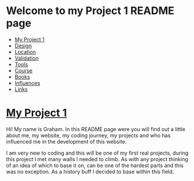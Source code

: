 # Welcome to my Project 1 README page

<ul class="navlist">
                <li><a href="#my project 1">My Project 1</a></li>
                <li><a href="#design">Design</a></li>
                <li><a href="#location">Location</a></li>
                <li><a href="#validation">Validation</a></li>
                <li><a href="#tools">Tools</a></li>
                <li><a href="#course">Course</a></li>
                <li><a href="#books">Books</a></li>
                <li><a href="#influences">Influences</a></li>
                <li><a href="#links">Links</a></li>
            </ul>

# [My Project 1](http://project1.dazl.ie)

Hi! My name is Graham. In this README page were you will find out a little about me, my website, my coding journey, my projects and who has influenced me in the development of this website.

I am very new to coding and this will be one of my first real projects, during this project I met many walls I needed to climb. As with any project thinking of an idea of which to base it on, can be one of the hardest parts and this was no exception. As a history buff I decided to base within this field.
